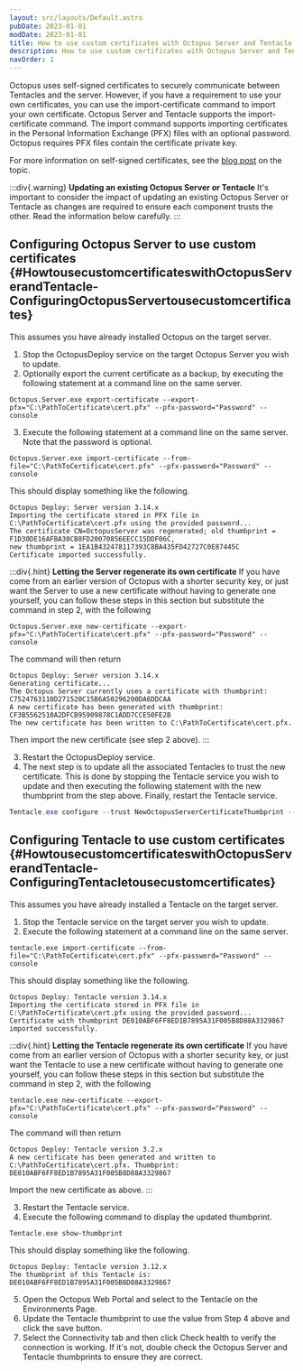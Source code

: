 ```yaml
---
layout: src/layouts/Default.astro
pubDate: 2023-01-01
modDate: 2023-01-01
title: How to use custom certificates with Octopus Server and Tentacle
description: How to use custom certificates with Octopus Server and Tentacle.
navOrder: 1
---
```


Octopus uses self-signed certificates to securely communicate between Tentacles and the server. However, if you have a requirement to use your own certificates, you can use the import-certificate command to import your own certificate.  Octopus Server and Tentacle supports the import-certificate command.  The import command supports importing certificates in the Personal Information Exchange (PFX) files with an optional password.  Octopus requires PFX files contain the certificate private key.

For more information on self-signed certificates, see the [blog post](https://yamldoc.liuyan.wang/blog/why-self-signed-certificates) on the topic.

:::div{.warning}
**Updating an existing Octopus Server or Tentacle**
It's important to consider the impact of updating an existing Octopus Server or Tentacle as changes are required to ensure each component trusts the other. Read the information below carefully.
:::

## Configuring Octopus Server to use custom certificates {#HowtousecustomcertificateswithOctopusServerandTentacle-ConfiguringOctopusServertousecustomcertificates}

This assumes you have already installed Octopus on the target server.

1. Stop the OctopusDeploy service on the target Octopus Server you wish to update.
2. Optionally export the current certificate as a backup, by executing the following statement at a command line on the same server.

```batch
Octopus.Server.exe export-certificate --export-pfx="C:\PathToCertificate\cert.pfx" --pfx-password="Password" --console
```

3. Execute the following statement at a command line on the same server.  Note that the password is optional.

```batch
Octopus.Server.exe import-certificate --from-file="C:\PathToCertificate\cert.pfx" --pfx-password="Password" --console
```

This should display something like the following.

```batch
Octopus Deploy: Server version 3.14.x
Importing the certificate stored in PFX file in C:\PathToCertificate\cert.pfx using the provided password...
The certificate CN=OctopusServer was regenerated; old thumbprint = F1D30DE16AFBA30CB8FD20070856EECC15DDF06C,
new thumbprint = 1EA1B432478117393C8BA435FD42727C0E87445C
Certificate imported successfully.
```

:::div{.hint}
**Letting the Server regenerate its own certificate**
If you have come from an earlier version of Octopus with a shorter security key, or just want the Server to use a new certificate without having to generate one yourself, you can follow these steps in this section but substitute the command in step 2, with the following

```batch
Octopus.Server.exe new-certificate --export-pfx="C:\PathToCertificate\cert.pfx" --pfx-password="Password" --console
```

The command will then return

```batch
Octopus Deploy: Server version 3.14.x
Generating certificate...
The Octopus Server currently uses a certificate with thumbprint:
C7524763110D271520C15B6A50296200DA6DDCAA
A new certificate has been generated with thumbprint:
CF3B5562510A2DFCB95909878C1ADD7CCE50FE2B
The new certificate has been written to C:\PathToCertificate\cert.pfx.
```

Then import the new certificate (see step 2 above).
:::

3. Restart the OctopusDeploy service.
4. The next step is to update all the associated Tentacles to trust the new certificate.  This is done by stopping the Tentacle service you wish to update and then executing the following statement with the new thumbprint from the step above.  Finally, restart the Tentacle service.

```powershell
Tentacle.exe configure --trust NewOctopusServerCertificateThumbprint --console
```

## Configuring Tentacle to use custom certificates {#HowtousecustomcertificateswithOctopusServerandTentacle-ConfiguringTentacletousecustomcertificates}

This assumes you have already installed a Tentacle on the target server.

1. Stop the Tentacle service on the target server you wish to update.
2. Execute the following statement at a command line on the same server.

```batch
tentacle.exe import-certificate --from-file="C:\PathToCertificate\cert.pfx" --pfx-password="Password" --console
```

This should display something like the following.

```batch
Octopus Deploy: Tentacle version 3.14.x
Importing the certificate stored in PFX file in C:\PathToCertificate\cert.pfx using the provided password...
Certificate with thumbprint DE010ABF6FF8ED1B7895A31F005B8D88A3329867 imported successfully.
```

:::div{.hint}
**Letting the Tentacle regenerate its own certificate**
If you have come from an earlier version of Octopus with a shorter security key, or just want the Tentacle to use a new certificate without having to generate one yourself, you can follow these steps in this section but substitute the command in step 2, with the following

```batch
tentacle.exe new-certificate --export-pfx="C:\PathToCertificate\cert.pfx" --pfx-password="Password" --console
```

The command will then return

```batch
Octopus Deploy: Tentacle version 3.2.x
A new certificate has been generated and written to C:\PathToCertificate\cert.pfx. Thumbprint:
DE010ABF6FF8ED1B7895A31F005B8D88A3329867
```

Import the new certificate as above.
:::

3. Restart the Tentacle service.
4. Execute the following command to display the updated thumbprint.

```batch
Tentacle.exe show-thumbprint
```

This should display something like the following.

```batch
Octopus Deploy: Tentacle version 3.12.x
The thumbprint of this Tentacle is: DE010ABF6FF8ED1B7895A31F005B8D88A3329867
```

5. Open the Octopus Web Portal and select to the Tentacle on the Environments Page.
6. Update the Tentacle thumbprint to use the value from Step 4 above and click the save button.
7. Select the Connectivity tab and then click Check health to verify the connection is working.  If it's not, double check the Octopus Server and Tentacle thumbprints to ensure they are correct.
